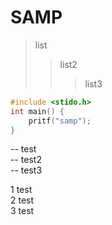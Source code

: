 # SAMP

> list
>> list2
>>> list3

```c
#include <stido.h>
int main() {
    pritf("samp");
}
```

-- test  
  -- test2  
     -- test3  

1 test  
  2 test  
    3 test       